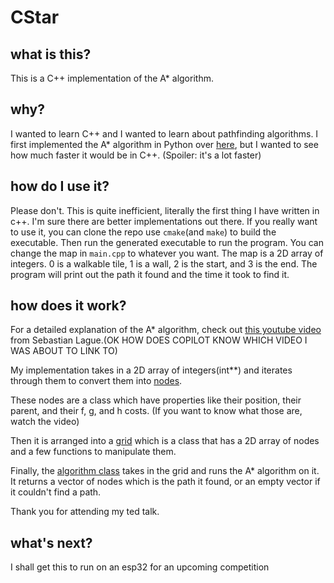 # CStar

## what is this?
This is a C++ implementation of the A* algorithm. 

## why?
I wanted to learn C++ and I wanted to learn about pathfinding algorithms. I first implemented the A* algorithm in Python over [here](https://github.com/satyamedh/PyStar), but I wanted to see how much faster it would be in C++. (Spoiler: it's a lot faster)

## how do I use it?
Please don't. This is quite inefficient, literally the first thing I have written in c++. I'm sure there are better implementations out there. If you really want to use it, you can clone the repo use `cmake`(and `make`) to build the executable. Then run the generated executable to run the program. You can change the map in `main.cpp` to whatever you want. The map is a 2D array of integers. 0 is a walkable tile, 1 is a wall, 2 is the start, and 3 is the end. The program will print out the path it found and the time it took to find it.

## how does it work?
For a detailed explanation of the A* algorithm, check out [this youtube video](https://www.youtube.com/watch?v=-L-WgKMFuhE) from Sebastian Lague.(OK HOW DOES COPILOT KNOW WHICH VIDEO I WAS ABOUT TO LINK TO)

My implementation takes in a 2D array of integers(int**) and iterates through them to convert them into [nodes](https://github.com/satyamedh/CStar/blob/master/classes/node.cpp).

These nodes are a class which have properties like their position, their parent, and their f, g, and h costs. (If you want to know what those are, watch the video)

Then it is arranged into a [grid](https://github.com/satyamedh/CStar/blob/master/classes/grid.cpp) which is a class that has a 2D array of nodes and a few functions to manipulate them.

Finally, the [algorithm class](https://github.com/satyamedh/CStar/blob/master/classes/algorithm.cpp) takes in the grid and runs the A* algorithm on it. It returns a vector of nodes which is the path it found, or an empty vector if it couldn't find a path.

Thank you for attending my ted talk.

## what's next?
I shall get this to run on an esp32 for an upcoming competition


